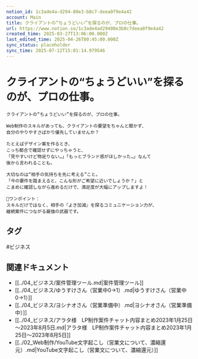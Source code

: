 ```yaml
---
notion_id: 1c3ade4a-d294-80e3-b8c7-deea0f9e4a42
account: Main
title: クライアントの“ちょうどいい”を探るのが、プロの仕事。
url: https://www.notion.so/1c3ade4ad29480e3b8c7deea0f9e4a42
created_time: 2025-03-27T13:06:00.000Z
last_edited_time: 2025-04-26T00:45:00.000Z
sync_status: placeholder
sync_time: 2025-07-12T15:01:14.979546
---
```

# クライアントの“ちょうどいい”を探るのが、プロの仕事。

```plain text
クライアントの“ちょうどいい”を探るのが、プロの仕事。

Web制作のスキルがあっても、クライアントの要望をちゃんと聞かず、
自分のやりやすさばかり優先していませんか？

たとえばデザイン案を作るとき、
こっち都合で確認せずにやっちゃうと、
「見やすいけど物足りない…」「もっとブランド感がほしかった…」なんて
後から言われることも。

大切なのは“相手の気持ちを先に考える”こと。
「今の要件を踏まえると、こんな形がご希望に近いでしょうか？」と
こまめに確認しながら進めるだけで、満足度が大幅にアップしますよ！

📝ワンポイント：
スキルだけではなく、相手の『よき加減』を探るコミュニケーション力が、
継続案件につながる最強の武器です。
```

## タグ

#ビジネス 

## 関連ドキュメント

- [[../04_ビジネス/案件管理ツール.md|案件管理ツール]]
- [[../04_ビジネス/ゆうすけさん（営業中0→1）.md|ゆうすけさん（営業中0→1）]]
- [[../04_ビジネス/ヨシナオさん（営業準備中）.md|ヨシナオさん（営業準備中）]]
- [[../04_ビジネス/アラタ様　LP制作案件チャット内容まとめ2023年1月25日～2023年8月5日.md|アラタ様　LP制作案件チャット内容まとめ2023年1月25日～2023年8月5日]]
- [[../02_Web制作/YouTube文字起こし（営業文について、濃縮還元）.md|YouTube文字起こし（営業文について、濃縮還元）]]
